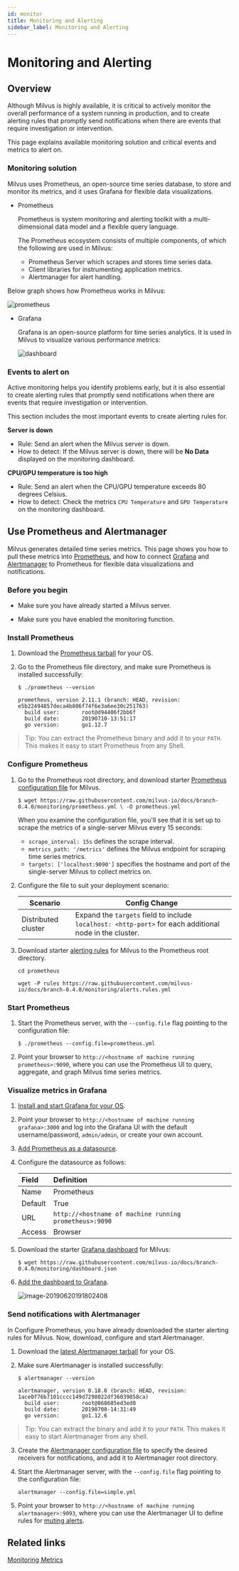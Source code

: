 ```yaml
---
id: monitor
title: Monitoring and Alerting
sidebar_label: Monitoring and Alerting
---
```


# Monitoring and Alerting

## Overview

Although Milvus is highly available, it is critical to actively monitor the overall performance of a system running in production, and to create alerting rules that promptly send notifications when there are events that require investigation or intervention. 

This page explains available monitoring solution and critical events and metrics to alert on.

### Monitoring solution

Milvus uses Prometheus, an open-source time series database, to store and monitor its metrics, and it uses Grafana for flexible data visualizations.

- Prometheus

  Prometheus is system monitoring and alerting toolkit with a multi-dimensional data model and a flexible query language. 

  The Prometheus ecosystem consists of multiple components, of which the following are used in Milvus:

  - Prometheus Server which scrapes and stores time series data.
  - Client libraries for instrumenting application metrics.
  - Alertmanager for alert handling.

Below graph shows how Prometheus works in Milvus:

![prometheus](assets/monitoring/prometheus.png)

- Grafana

  Grafana is an open-source platform for time series analytics. It is used in Milvus to visualize various performance metrics:

  ![dashboard](assets/dashboard.png)

### Events to alert on

Active monitoring helps you identify problems early, but it is also essential to create alerting rules that promptly send notifications when there are events that require investigation or intervention. 

This section includes the most important events to create alerting rules for.

**Server is down**

- Rule: Send an alert when the Milvus server is down. 
- How to detect: If the Milvus server is down, there will be **No Data** displayed on the monitoring dashboard.

**CPU/GPU temperature is too high**

- Rule: Send an alert when the CPU/GPU temperature exceeds 80 degrees Celsius.
- How to detect: Check the metrics `CPU Temperature` and  `GPU Temperature` on the monitoring dashboard.

## Use Prometheus and Alertmanager

Milvus generates detailed time series metrics. This page shows you how to pull these metrics into [Prometheus](https://prometheus.io/), and how to connect [Grafana](https://grafana.com/) and [Alertmanager](https://prometheus.io/docs/alerting/alertmanager/) to Prometheus for flexible data visualizations and notifications.

### Before you begin

- Make sure you have already started a Milvus server.

- Make sure you have enabled the monitoring function. 

### Install Prometheus

1. Download the [Prometheus tarball](https://prometheus.io/download/) for your OS.

2. Go to the Prometheus file directory, and make sure Prometheus is installed successfully:

   ```shell
   $ ./prometheus --version
   ```

   ```shell
   prometheus, version 2.11.1 (branch: HEAD, revision: e5b22494857deca4b806f74f6e3a6ee30c251763)
     build user:       root@d94406f2bb6f
     build date:       20190710-13:51:17
     go version:       go1.12.7
   ```

> Tip: You can extract the Prometheus binary and add it to your `PATH`. This makes it easy to start Prometheus from any Shell.

### Configure Prometheus

1. Go to the Prometheus root directory, and download starter [Prometheus configuration file](assets/monitoring/prometheus.yml) for Milvus.

   ```shell
   $ wget https://raw.githubusercontent.com/milvus-io/docs/branch-0.4.0/monitoring/prometheus.yml \ -O prometheus.yml
   ```

   When you examine the configuration file, you'll see that it is set up to scrape the metrics of a single-server Milvus every 15 seconds:

   - `scrape_interval: 15s` defines the scrape interval.
   - `metrics_path: '/metrics'` defines the Milvus endpoint for scraping time series metrics.
   - `targets: ['localhost:9090']` specifies the hostname and port of the single-server Milvus to collect metrics on.

2. Configure the file to suit your deployment scenario:

   | Scenario            | Config Change                                                |
   | ------------------- | ------------------------------------------------------------ |
   | Distributed cluster | Expand the `targets` field to include `localhost: <http-port>` for each additional node in the cluster. |

3. Download starter [alerting rules](assets/monitoring/alert.rules.yml) for Milvus to the Prometheus root directory.

   ```shell
   cd prometheus
   ```

   ```shell
   wget -P rules https://raw.githubusercontent.com/milvus-io/docs/branch-0.4.0/monitoring/alerts.rules.yml
   ```

### Start Prometheus

1. Start the Prometheus server, with the `--config.file` flag pointing to the configuration file:

   ``` shell
   $ ./prometheus --config.file=prometheus.yml
   ```

2. Point your browser to `http://<hostname of machine running prometheus>:9090`, where you can use the Prometheus UI to query, aggregate, and graph Milvus time series metrics.

### Visualize metrics in Grafana

1. [Install and start Grafana for your OS](https://grafana.com/grafana/download).

2. Point your browser to `http://<hostname of machine running grafana>:3000` and log into the Grafana UI with the default username/password, `admin/admin`, or create your own account.

3. [Add Prometheus as a datasource](http://docs.grafana.org/datasources/prometheus/).
   
4. Configure the datasource as follows:

   | Field   | Definition                                             |
   | :------ | :----------------------------------------------------- |
   | Name    | Prometheus                                             |
   | Default | True                                                   |
   | URL     | `http://<hostname of machine running prometheus>:9090` |
   | Access  | Browser                                                |

5. Download the starter [Grafana dashboard](assets/monitoring/dashboard.json) for Milvus:

   ```
   $ wget https://raw.githubusercontent.com/milvus-io/docs/branch-0.4.0/monitoring/dashboard.json
   ```

6. [Add the dashboard to Grafana](http://docs.grafana.org/reference/export_import/#importing-a-dashboard). 

   ![image-20190620191802408](assets/importjson.png)

### Send notifications with Alertmanager

In Configure Prometheus, you have already downloaded the starter alerting rules for Milvus. Now, download, configure and start Alertmanager.

1. Download the [latest Alertmanager tarball](https://prometheus.io/download/#alertmanager) for your OS.

2. Make sure Alertmanager is installed successfully:

   ```shell
   $ alertmanager --version
   ```

   ```shell
   alertmanager, version 0.18.0 (branch: HEAD, revision: 1ace0f76b7101cccc149d7298022df36039858ca)
     build user:       root@868685ed3ed0
     build date:       20190708-14:31:49
     go version:       go1.12.6
   ```

> Tip: You can extract the binary and add it to your `PATH`. This makes it easy to start Alertmanager from any shell.

3. Create the [Alertmanager configuration file](https://prometheus.io/docs/alerting/configuration/) to specify the desired receivers for notifications, and add it to Alertmanager root directory.

4. Start the Alertmanager server, with the `--config.file` flag pointing to the configuration file:

   ```shell
   alertmanager --config.file=simple.yml
   ```

5. Point your browser to `http://<hostname of machine running alertmanager>:9093`, where you can use the Alertmanager UI to define rules for [muting alerts](https://prometheus.io/docs/alerting/alertmanager/#silences).

## Related links

[Monitoring Metrics](../reference/monitoring_metrics.md)

